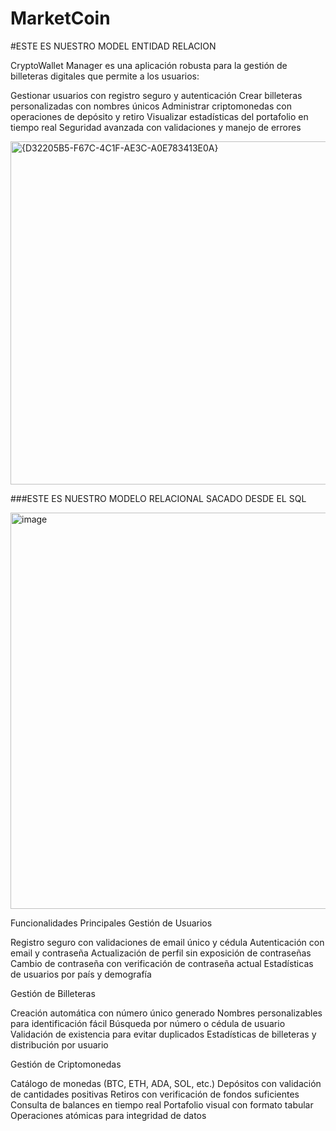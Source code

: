 # MarketCoin

#ESTE ES NUESTRO MODEL ENTIDAD RELACION

CryptoWallet Manager es una aplicación robusta para la gestión de billeteras digitales que permite a los usuarios:

 Gestionar usuarios con registro seguro y autenticación
 Crear billeteras personalizadas con nombres únicos
 Administrar criptomonedas con operaciones de depósito y retiro
 Visualizar estadísticas del portafolio en tiempo real
 Seguridad avanzada con validaciones y manejo de errores


<img width="768" height="549" alt="{D32205B5-F67C-4C1F-AE3C-A0E783413E0A}" src="https://github.com/user-attachments/assets/23234fc7-93ca-4e8d-b960-ef4c5fcfd91f" />



###ESTE ES NUESTRO MODELO RELACIONAL SACADO DESDE EL SQL 

<img width="1002" height="634" alt="image" src="https://github.com/user-attachments/assets/78dc0ca3-11d1-4a9c-bfff-d8244751aad6" />



Funcionalidades Principales
Gestión de Usuarios

 Registro seguro con validaciones de email único y cédula
 Autenticación con email y contraseña
 Actualización de perfil sin exposición de contraseñas
 Cambio de contraseña con verificación de contraseña actual
 Estadísticas de usuarios por país y demografía

 Gestión de Billeteras

 Creación automática con número único generado
 Nombres personalizables para identificación fácil
 Búsqueda por número o cédula de usuario
 Validación de existencia para evitar duplicados
 Estadísticas de billeteras y distribución por usuario

 Gestión de Criptomonedas

 Catálogo de monedas (BTC, ETH, ADA, SOL, etc.)
 Depósitos con validación de cantidades positivas
 Retiros con verificación de fondos suficientes
 Consulta de balances en tiempo real
 Portafolio visual con formato tabular
 Operaciones atómicas para integridad de datos

